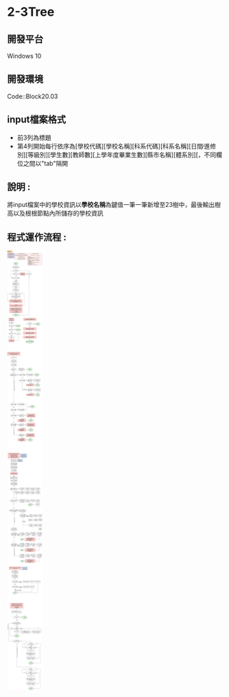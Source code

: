 # 2-3Tree

## 開發平台
Windows 10

## 開發環境
Code::Block20.03

## input檔案格式
- 前3列為標題  
- 第4列開始每行依序為[學校代碼][學校名稱][科系代碼][科系名稱][日間∕進修別][等級別][學生數][教師數][上學年度畢業生數][縣市名稱][體系別][，不同欄位之間以"tab"隔開  


## 說明 : 
將input檔案中的學校資訊以**學校名稱**為鍵值一筆一筆新增至23樹中，最後輸出樹高以及根根節點內所儲存的學校資訊

## 程式運作流程 : 
![image](https://github.com/YunTing-Lee/2-3Tree/blob/main/Picture/TwoThreeTree%20Flow%20Chart.png)